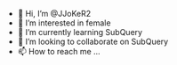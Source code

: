 - 👋 Hi, I’m @JJoKeR2
- 👀 I’m interested in female
- 🌱 I’m currently learning SubQuery
- 💞️ I’m looking to collaborate on SubQuery
- 📫 How to reach me ...

<!---
JJoKeR2/JJoKeR2 is a ✨ special ✨ repository because its `README.md` (this file) appears on your GitHub profile.
You can click the Preview link to take a look at your changes.
--->

